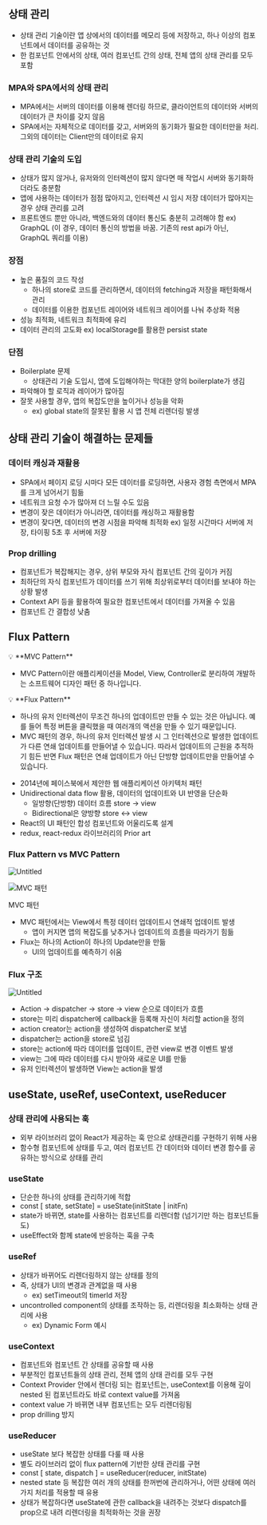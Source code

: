 ## 상태 관리

- 상태 관리 기술이란 앱 상에서의 데이터를 메모리 등에 저장하고, 하나 이상의 컴포넌트에서 데이터를 공유하는 것
- 한 컴포넌트 안에서의 상태, 여러 컴포넌트 간의 상태, 전체 앱의 상태 관리를 모두 포함

### MPA와 SPA에서의 상태 관리

- MPA에서는 서버의 데이터를 이용해 렌더링 하므로, 클라이언트의 데이터와 서버의 데이터가 큰 차이를 갖지 않음
- SPA에서는 자체적으로 데이터를 갖고, 서버와의 동기화가 필요한 데이터만을 처리. 그외의 데이터는 Client만의 데이터로 유지

### 상태 관리 기술의 도입

- 상태가 많지 않거나, 유저와의 인터렉션이 많지 않다면 매 작업시 서버와 동기화하더라도 충분함
- 앱에 사용하는 데이터가 점점 많아지고, 인터렉션 시 임시 저장 데이터가 많아지는 경우 상태 관리를 고려
- 프론트엔드 뿐만 아니라, 백엔드와의 데이터 통신도 충분히 고려해야 함
  ex) GraphQL (이 경우, 데이터 통신의 방법을 바꿈. 기존의 rest api가 아닌, GraphQL 쿼리를 이용)

### 장점

- 높은 품질의 코드 작성
  - 하나의 store로 코드를 관리하면서, 데이터의 fetching과 저장을 패턴화해서 관리
  - 데이터를 이용한 컴포넌트 레이어와 네트워크 레이어를 나눠 추상화 적용
- 성능 최적화, 네트워크 최적화에 유리
- 데이터 관리의 고도화
  ex) localStorage를 활용한 persist state

### 단점

- Boilerplate 문제
  - 상태관리 기술 도입시, 앱에 도입해야하는 막대한 양의 boilerplate가 생김
- 파악해야 할 로직과 레이어가 많아짐
- 잘못 사용할 경우, 앱의 복잡도만을 높이거나 성능을 악화
  - ex) global state의 잘못된 활용 시 앱 전체 리렌더링 발생

## 상태 관리 기술이 해결하는 문제들

### 데이터 캐싱과 재활용

- SPA에서 페이지 로딩 시마다 모든 데이터를 로딩하면, 사용자 경험 측면에서 MPA를 크게 넘어서기 힘듦
- 네트워크 요청 수가 많아져 더 느릴 수도 있음
- 변경이 잦은 데이터가 아니라면, 데이터를 캐싱하고 재활용함
- 변경이 잦다면, 데이터의 변경 시점을 파악해 최적화
  ex) 일정 시간마다 서버에 저장, 타이핑 5초 후 서버에 저장

### Prop drilling

- 컴포넌트가 복잡해지는 경우, 상위 부모와 자식 컴포넌트 간의 깊이가 커짐
- 최하단의 자식 컴포넌트가 데이터를 쓰기 위해 최상위로부터 데이터를 보내야 하는 상황 발생
- Context API 등을 활용하여 필요한 컴포넌트에서 데이터를 가져올 수 있음
- 컴포넌트 간 결합성 낮춤

## Flux Pattern

<aside>
💡 **MVC Pattern**

- MVC Pattern이란 애플리케이션을 Model, View, Controller로 분리하여 개발하는 소프트웨어 디자인 패턴 중 하나입니다.
</aside>

<aside>
💡 **Flux Pattern**

- 하나의 유저 인터렉션이 무조건 하나의 업데이트만 만들 수 있는 것은 아닙니다. 예를 들어 특정 버튼을 클릭했을 때 여러개의 액션을 만들 수 있기 때문입니다.
- MVC 패턴의 경우, 하나의 유저 인터렉션 발생 시 그 인터렉션으로 발생한 업데이트가 다른 연쇄 업데이트를 만들어낼 수 있습니다. 따라서 업데이트의 근원을 추적하기 힘든 반면 Flux 패턴은 연쇄 업데이트가 아닌 단방향 업데이트만을 만들어낼 수 있습니다.
</aside>

- 2014년에 페이스북에서 제안한 웹 애플리케이션 아키텍처 패턴
- Unidirectional data flow 활용, 데이터의 업데이트와 UI 반영을 단순화
  - 일방향(단방향) 데이터 흐름 store → view
  - Bidirectional은 양방향 store ↔ view
- React의 UI 패턴인 합성 컴포넌트와 어울리도록 설계
- redux, react-redux 라이브러리의 Prior art

### Flux Pattern vs MVC Pattern

![Untitled](https://s3-us-west-2.amazonaws.com/secure.notion-static.com/5f4e741b-6a1e-4645-aeb2-aa5f9da953a1/Untitled.png)

![MVC 패턴](https://s3-us-west-2.amazonaws.com/secure.notion-static.com/7c87e82a-8573-4620-8f35-0d4bc0f529bf/Untitled.png)

MVC 패턴

- MVC 패턴에서는 View에서 특정 데이터 업데이트시 연쇄적 업데이트 발생
  - 앱이 커지면 앱의 복잡도를 낮추거나 업데이트의 흐름을 따라가기 힘듦
- Flux는 하나의 Action이 하나의 Update만을 만듦
  - UI의 업데이트를 예측하기 쉬움

### Flux 구조

![Untitled](https://s3-us-west-2.amazonaws.com/secure.notion-static.com/4228deeb-4cae-4e21-b263-d3df7e45cc5b/Untitled.png)

- Action → dispatcher → store → view 순으로 데이터가 흐름
- store는 미리 dispatcher에 callback을 등록해 자신이 처리할 action을 정의
- action creator는 action을 생성하여 dispatcher로 보냄
- dispatcher는 action을 store로 넘김
- store는 action에 따라 데이터를 업데이트, 관련 view로 변경 이벤트 발생
- view는 그에 따라 데이터를 다시 받아와 새로운 UI를 만듦
- 유저 인터렉션이 발생하면 View는 action을 발생

## useState, useRef, useContext, useReducer

### 상태 관리에 사용되는 훅

- 외부 라이브러리 없이 React가 제공하는 훅 만으로 상태관리를 구현하기 위해 사용
- 함수형 컴포넌트에 상태를 두고, 여러 컴포넌트 간 데이터와 데이터 변경 함수를 공유하는 방식으로 상태를 관리

### useState

- 단순한 하나의 상태를 관리하기에 적합
- const [ state, setState] = useState(initState | initFn)
- state가 바뀌면, state를 사용하는 컴포넌트를 리렌더함 (넘기기만 하는 컴포넌트들도)
- useEffect와 함께 state에 반응하는 훅을 구축

### useRef

- 상태가 바뀌어도 리렌더링하지 않는 상태를 정의
- 즉, 상태가 UI의 변경과 관계없을 때 사용
  - ex) setTimeout의 timerId 저장
- uncontrolled component의 상태를 조작하는 등, 리렌더링을 최소화하는 상태 관리에 사용
  - ex) Dynamic Form 예시

### useContext

- 컴포넌트와 컴포넌트 간 상태를 공유할 때 사용
- 부분적인 컴포넌트들의 상태 관리, 전체 앱의 상태 관리를 모두 구현
- Context Provider 안에서 렌더링 되는 컴포넌트는, useContext를 이용해 깊이 nested 된 컴포넌트라도 바로 context value를 가져옴
- context value 가 바뀌면 내부 컴포넌트는 모두 리렌더링됨
- prop drilling 방지

### useReducer

- useState 보다 복잡한 상태를 다룰 때 사용
- 별도 라이브러리 없이 flux pattern에 기반한 상태 관리를 구현
- const [ state, dispatch ] = useReducer(reducer, initState)
- nested state 등 복잡한 여러 개의 상태를 한꺼번에 관리하거나, 어떤 상태에 여러 가지 처리를 적용할 때 유용
- 상태가 복잡하다면 useState에 관한 callback을 내려주는 것보다 dispatch를 prop으로 내려 리렌더링을 최적화하는 것을 권장
